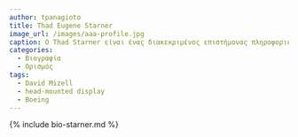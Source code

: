 ```yaml
---
author: tpanagioto
title: Thad Eugene Starner 
image_url: /images/aaa-profile.jpg
caption: Ο Thad Starner είναι ένας διακεκριμένος επιστήμονας πληροφορικής, γνωστός για την πρωτοποριακή του έρευνα στη διεπαφή ανθρώπου-υπολογιστή και στις φορετές συσκευές υπολογιστών (wearable computing).
categories:
  - Βιογραφία 
  - Ορισμός 
tags:
  - David Mizell
  - head-mounted display
  - Boeing
---
```


{% include bio-starner.md %}
